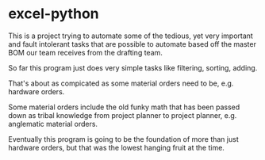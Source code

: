 # excel-python
This is a project trying to automate some of the tedious, yet very important and fault intolerant tasks that are possible to automate based off the master BOM our team receives from the drafting team.

So far this program just does very simple tasks like filtering, sorting, adding.

That's about as compicated as some material orders need to be, e.g. hardware orders.

Some material orders include the old funky math that has been passed down as tribal knowledge from project planner to project planner, e.g. anglematic material orders.

Eventually this program is going to be the foundation of more than just hardware orders, but that was the lowest hanging fruit at the time.

